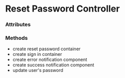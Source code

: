 # Reset Password Controller

### Attributes

### Methods

- create reset password container
- create sign in container
- create error notification component
- create success notification component
- update user's password

